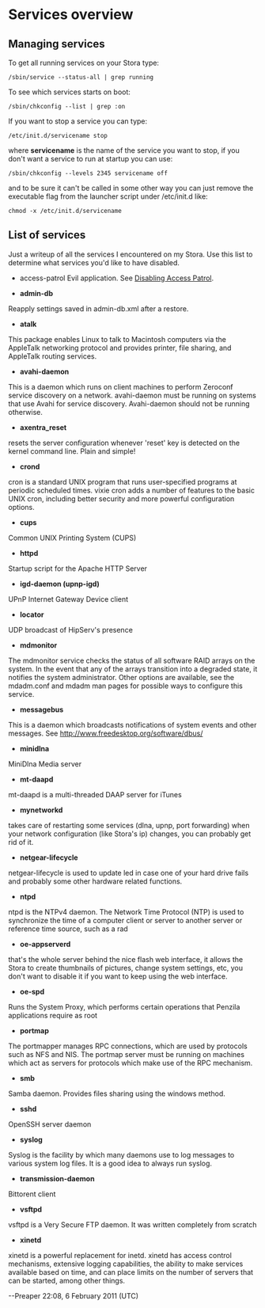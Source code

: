 # Services overview
## Managing services

To get all running services on your Stora type:
```
/sbin/service --status-all | grep running
```
To see which services starts on boot:
```
/sbin/chkconfig --list | grep :on
```
If you want to stop a service you can type:
```
/etc/init.d/servicename stop
```
where **servicename** is the name of the service you want to stop, if you don't want a service to run at startup you can use:
```
/sbin/chkconfig --levels 2345 servicename off
```
and to be sure it can't be called in some other way you can just remove the executable flag from the launcher script under /etc/init.d like:
```
chmod -x /etc/init.d/servicename
```
## List of services

Just a writeup of all the services I encountered on my Stora. Use this list to determine what services you'd like to have disabled.

- access-patrol
Evil application. See [Disabling Access Patrol](Disabling_Access_Patrol.md).

- **admin-db**

Reapply settings saved in admin-db.xml after a restore.

- **atalk**

This package enables Linux to talk to Macintosh computers via the AppleTalk networking protocol and provides printer, file sharing, and AppleTalk routing services.

- **avahi-daemon**

This is a daemon which runs on client machines to perform Zeroconf service discovery on a network. avahi-daemon must be running on systems that use Avahi for service discovery. Avahi-daemon should not be running otherwise.

- **axentra_reset**

resets the server configuration whenever 'reset' key is detected on the kernel command line. Plain and simple!

- **crond**

cron is a standard UNIX program that runs user-specified programs at periodic scheduled times. vixie cron adds a number of features to the basic UNIX cron, including better security and more powerful configuration options.

- **cups**

Common UNIX Printing System (CUPS)

- **httpd**

Startup script for the Apache HTTP Server

- **igd-daemon (upnp-igd)**

UPnP Internet Gateway Device client

- **locator**

UDP broadcast of HipServ's presence

- **mdmonitor**

The mdmonitor service checks the status of all software RAID arrays on the system. In the event that any of the arrays transition into a degraded state, it notifies the system administrator. Other options are available, see the mdadm.conf and mdadm man pages for possible ways to configure this service.

- **messagebus**

This is a daemon which broadcasts notifications of system events and other messages. See http://www.freedesktop.org/software/dbus/

- **minidlna**

MiniDlna Media server

- **mt-daapd**

mt-daapd is a multi-threaded DAAP server for iTunes

- **mynetworkd**

takes care of restarting some services (dlna, upnp, port forwarding) when your network configuration (like Stora's ip) changes, you can probably get rid of it.

- **netgear-lifecycle**

netgear-lifecycle is used to update led in case one of your hard drive fails and probably some other hardware related functions.

- **ntpd**

ntpd is the NTPv4 daemon. The Network Time Protocol (NTP) is used to synchronize the time of a computer client or server to another server or reference time source, such as a rad

- **oe-appserverd**

that's the whole server behind the nice flash web interface, it allows the Stora to create thumbnails of pictures, change system settings, etc, you don't want to disable it if you want to keep using the web interface.

- **oe-spd**

Runs the System Proxy, which performs certain operations that Penzila applications require as root

- **portmap**

The portmapper manages RPC connections, which are used by protocols such as NFS and NIS. The portmap server must be running on machines which act as servers for protocols which make use of the RPC mechanism.

- **smb**

Samba daemon. Provides files sharing using the windows method.

- **sshd**

OpenSSH server daemon

- **syslog**

Syslog is the facility by which many daemons use to log messages to various system log files. It is a good idea to always run syslog.

- **transmission-daemon**

Bittorent client

- **vsftpd**

vsftpd is a Very Secure FTP daemon. It was written completely from scratch

- **xinetd**

xinetd is a powerful replacement for inetd. xinetd has access control mechanisms, extensive logging capabilities, the ability to make services available based on time, and can place limits on the number of servers that can be started, among other things.

--Preaper 22:08, 6 February 2011 (UTC)